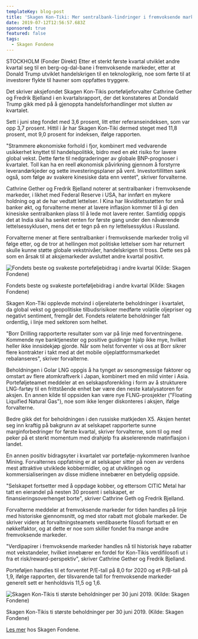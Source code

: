 ```yaml
---
templateKey: blog-post
title: 'Skagen Kon-Tiki: Mer sentralbank-lindringer i fremvoksende markeder ventes'
date: 2019-07-12T12:56:57.683Z
sponsored: true
featured: false
tags:
  - Skagen Fondene
---
```

STOCKHOLM (Fonder Direkt) Etter et sterkt første kvartal utviklet andre kvartal seg til en berg-og-dal-bane i fremvoksende markeder, etter at Donald Trump utviklet handelskrigen til en teknologikrig, noe som førte til at investorer flykte til havner som oppfattes tryggere.



Det skriver aksjefondet Skagen Kon-Tikis porteføljeforvalter Cathrine Gether og Fredrik Bjelland i en kvartalsrapport, der det konstateres at Dondald Trump gikk med på å gjenoppta handelsforhandlinger mot slutten av kvartalet.



Sett i juni steg fondet med 3,6 prosent, litt etter referanseindeksen, som var opp 3,7 prosent. Hittil i år har Skagen Kon-Tiki dermed steget med 11,8 prosent, mot 9,0 prosent for indeksen, ifølge rapporten.



"Strammere økonomiske forhold i fjor, kombinert med vedvarende usikkerhet knyttet til handelspolitikk, bidro med en økt risiko for lavere global vekst. Dette førte til nedgraderinger av globale BNP-prognoser i kvartalet. Toll kan ha en reell økonomisk påvirkning gjennom å forstyrre leverandørkjeder og sette investeringsplaner på vent. Investortillitten sank også, som følge av svakere kinesiske data enn ventet", skriver forvalterne.



Cathrine Gether og Fredrik Bjelland noterer at sentralbanker i fremvoksende markeder, i likhet med Federal Reserve i USA, har innført en mykere holdning og at de har vedtatt lettelser. I Kina har likviditetsstøtten for små banker økt, og forvalterne mener at lavere inflasjon kommer til å gi den kinesiske sentralbanken plass til å lede mot lavere renter. Samtidig oppgis det at India skal ha senket renten for første gang under den nåværende lettelsessyklusen, mens det er tegn på en ny lettelsessyklus i Russland.



Forvalterne mener at flere sentralbanker i fremvoksende markeder trolig vil følge etter, og de tror at hellingen mot politiske lettelser som har returnert skulle kunne støtte globale vekstnivåer, handelskrigen til tross. Dette ses på som en årsak til at aksjemarkeder avsluttet andre kvartal positivt.

![Fondets beste og svakeste porteføljebidrag i andre kvartal (Kilde: Skagen Fondene)](/img/skagen11jul3.png)

<span class="image-caption">Fondets beste og svakeste porteføljebidrag i andre kvartal (Kilde: Skagen Fondene)</span>

Skagen Kon-Tiki opplevde motvind i oljerelaterte beholdninger i kvartalet, da global vekst og geopolitiske tilbudsrisikoer medførte volatile oljepriser og negativt sentiment, fremgår det. Fondets relaterte beholdninger falt ordentlig, i linje med sektoren som helhet.



"Borr Drilling rapporterte resultater som var på linje med forventningene. Kommende nye banktjenester og positive guidinger hjalp ikke mye, hvilket heller ikke innsidekjøp gjorde. Når som helst forventer vi oss at Borr sikrer flere kontrakter i takt med at det mobile oljeplattformsmarkedet rebalanseres", skriver forvalterne.



Beholdningen i Golar LNG oppgis å ha tynget av sesongmessige faktorer og omstart av flere atomkraftverk i Japan, kombinert med en mild vinter i Asia. Porteføljeteamet meddeler at en selskapsforenkling i form av å strukturere LNG-fartøy til en frittstående enhet bør være den neste katalysatoren for aksjen. En annen kilde til oppsiden kan være nye FLNG-prosjekter ("Floating Liquified Natural Gas"), noe som ikke lenger diskonteres i aksjen, ifølge forvalterne.



Bedre gikk det for beholdningen i den russiske matkjeden X5. Aksjen hentet seg inn kraftig på bakgrunn av at selskapet rapporterte sunne marginforbedringer for første kvartal, skriver forvalterne, som til og med peker på et sterkt momentum med drahjelp fra akselererende matinflasjon i landet.



En annen positiv bidragsyter i kvartalet var portefølje-nykommeren Ivanhoe Mining. Forvalternes oppfatning er at selskaper sitter på noen av verdens mest attraktive utviklede kobbermidler, og at utviklingen og kommersialiseringen av disse midlene innebærer en betydelig oppside.



"Selskapet fortsetter med å oppdage kobber, og ettersom CITIC Metal har tatt en eierandel på nesten 30 prosent i selskapet, er finansieringsoverhenget borte", skriver Cathrine Geth og Fredrik Bjelland.



Forvalterne meddeler at fremvoksende markeder for tiden handles på linje med historiske gjennomsnitt, og med stor rabatt mot globale markeder. De skriver videre at forvaltningsteamets verdibaserte filosofi fortsatt er en nøkkelfaktor, og at dette er noe som skiller fondet fra mange andre fremvoksende markeder.



"Verdipapirer i fremvoksende markeder handles nå til historisk høye rabatter mot vekstandeler, hvilket innebærer en fordel for Kon-Tikis verdifilosofi ut i fra et risk/reward-perspektiv", skriver Cathrine Gether og Fredrik Bjelland.



Porteføljen handles til et forventet P/E-tall på 8,0 for 2020 og et P/B-tall på 1,9, ifølge rapporten, der tilsvarende tall for fremvoksende markeder generelt sett er henholdsvis 11,5 og 1,6.

![Skagen Kon-Tikis ti største beholdninger per 30 juni 2019. (Kilde: Skagen Fondene)](/img/skagen11jul4.png)

<span class="image-caption">Skagen Kon-Tikis ti største beholdninger per 30 juni 2019. (Kilde: Skagen Fondene)</span>

[Les mer](https://skagenfondene.no/) hos Skagen Fondene.
